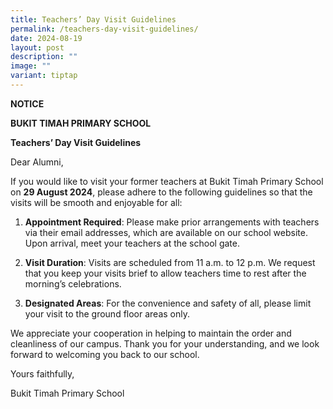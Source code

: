 ```yaml
---
title: Teachers’ Day Visit Guidelines
permalink: /teachers-day-visit-guidelines/
date: 2024-08-19
layout: post
description: ""
image: ""
variant: tiptap
---
```

<p><strong>NOTICE</strong>
</p>
<p><strong>BUKIT TIMAH PRIMARY SCHOOL</strong>
</p>
<p><strong>Teachers’ Day Visit Guidelines</strong>
</p>
<p>Dear Alumni,</p>
<p>If you would like to visit your former teachers at Bukit Timah Primary
School on <strong>29 August 2024</strong>, please adhere to the following
guidelines so that the visits will be smooth and enjoyable for all:</p>
<ol data-tight="true" class="tight">
<li>
<p><strong>Appointment Required</strong>: Please make prior arrangements
with teachers via their email addresses, which are available on our school
website. Upon arrival, meet your teachers at the school gate.</p>
<p></p>
</li>
<li>
<p><strong>Visit Duration</strong>: Visits are scheduled from 11 a.m. to
12 p.m. We request that you keep your visits brief to allow teachers time
to rest after the morning’s celebrations.</p>
<p></p>
</li>
<li>
<p><strong>Designated Areas</strong>: For the convenience and safety of all,
please limit your visit to the ground floor areas only.</p>
</li>
</ol>
<p>We appreciate your cooperation in helping to maintain the order and cleanliness
of our campus. Thank you for your understanding, and we look forward to
welcoming you back to our school.</p>
<p>Yours faithfully,</p>
<p>Bukit Timah Primary School</p>